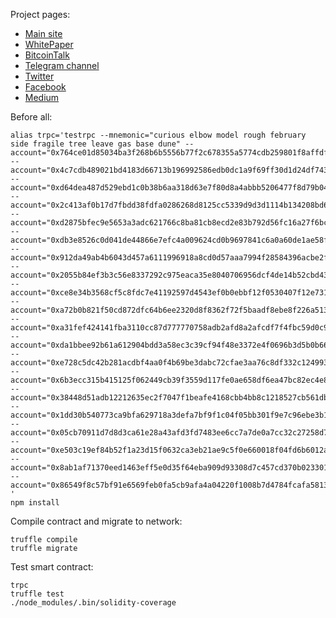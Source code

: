 Project pages:
- [Main site](https://ethersport.io/)   
- [WhitePaper](https://ethersport.io/whitepaper.pdf)
- [BitcoinTalk](https://bitcointalk.org/index.php?topic=2297357)
- [Telegram channel](https://t.me/joinchat/HAJNAA4UJPyoNf0n4dpe0A)
- [Twitter](https://twitter.com/ethersport_esc)
- [Facebook](https://www.facebook.com/ethersport.io/)
- [Medium](https://medium.com/@ethersport)

Before all:
```
alias trpc='testrpc --mnemonic="curious elbow model rough february side fragile tree leave gas base dune" --account="0x764ce01d85034ba3f268b6b5556b77f2c678355a5774cdb259801f8affdf7263,1000000000000000000000000000000" --account="0x4c7cdb489021bd4183d66713b196992586edb0dc1a9f69ff30d1d24df74376ba,1000000" --account="0xd64dea487d529ebd1c0b38b6aa318d63e7f80d8a4abbb5206477f8d79b0424b9,1000000000000000000000000000000" --account="0x2c413af0b17d7fbdd38fdfa0286268d8125cc5339d9d3d1114b134208bd674b9,1000000000000000000000000000000" --account="0xd2875bfec9e5653a3adc621766c8ba81cb8ecd2e83b792d56fc16a27f6bc17df,1000000000000000000000000000000" --account="0xdb3e8526c0d041de44866e7efc4a009624cd0b9697841c6a0a60de1ae58f8066,1000000000000000000000000000000" --account="0x912da49ab4b6043d457a6111996918a8cd0d57aaa7994f28584396acbe2fcb41,0" --account="0x2055b84ef3b3c56e8337292c975eaca35e8040706956dcf4de14b52cbd43c9d3,0" --account="0xce8e34b3568cf5c8fdc7e41192597d4543ef0b0ebbf12f0530407f12e7315321,0" --account="0xa72b0b821f50cd872dfc64b6ee2320d8f8362f72f5baadf8ebe8f226a513e585,0" --account="0xa31fef424141fba3110cc87d777770758adb2afd8a2afcdf7f4fbc59d0c93854,0" --account="0xda1bbee92b61a612904bdd3a58ec3c39cf94f48e3372e4f0696b3d5b0b66d5ba,0" --account="0xe728c5dc42b281acdbf4aa0f4b69be3dabc72cfae3aa76c8df332c124993c179,0" --account="0x6b3ecc315b415125f062449cb39f3559d117fe0ae658df6ea47bc82ec4e8621c,0" --account="0x38448d51adb12212635ec2f7047f1beafe4168cbb4bb8c1218527cb561db6285,0" --account="0x1dd30b540773ca9bfa629718a3defa7bf9f1c04f05bb301f9e7c96ebe3b13774,0" --account="0x05cb70911d7d8d3ca61e28a43afd3fd7483ee6cc7a7de0a7cc32c27258d740bc,0" --account="0xe503c19ef84b52f1a23d15f0632ca3eb21ae9c5f0e660018f04fd6b6012a0a8e,0" --account="0x8ab1af71370eed1463eff5e0d35f64eba909d93308d7c457cd370b023301d4f2,0" --account="0x86549f8c57bf91e6569feb0fa5cb9afa4a04220f1008b7d4784fcafa5813767b,0"  '
npm install
```

Compile contract and migrate to network:
```
truffle compile
truffle migrate
```

Test smart contract:
```
trpc
truffle test
./node_modules/.bin/solidity-coverage
```